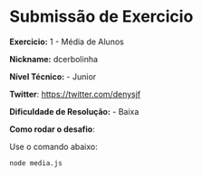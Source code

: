 # Submissão de Exercicio

**Exercicio:** 1 - Média de Alunos

**Nickname:** dcerbolinha

**Nível Técnico:** - Junior

**Twitter**: https://twitter.com/denysjf

**Dificuldade de Resolução:** - Baixa


**Como rodar o desafio**:

Use o comando abaixo:

```bash
node media.js
```
